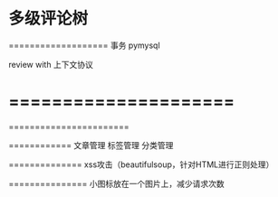 # 多级评论树



===================
事务
pymysql



review 
	with 上下文协议

=====================
=====================

=======================


============
文章管理
标签管理
分类管理

==============
xss攻击（beautifulsoup，针对HTML进行正则处理）

===============
小图标放在一个图片上，减少请求次数
